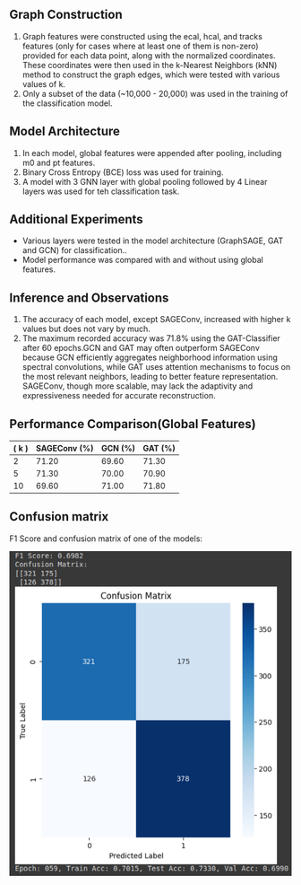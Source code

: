 ## Graph Construction

1. Graph features were constructed using the ecal, hcal, and tracks features (only for cases where at least one of them is non-zero) provided for each data point, along with the normalized coordinates. These coordinates were then used in the k-Nearest Neighbors (kNN) method to construct the graph edges, which were tested with various values of k.
2. Only a subset of the data (~10,000 - 20,000) was used in the training of the classification model.

## Model Architecture

1. In each model, global features were appended after pooling, including m0 and pt features.
2. Binary Cross Entropy (BCE) loss was used for training.
3. A model with 3 GNN layer with global pooling followed by 4 Linear layers was used for teh classification task. 

## Additional Experiments

- Various layers were tested in the model architecture (GraphSAGE, GAT and GCN) for classification..
- Model performance was compared with and without using global features.

## Inference and Observations

1. The accuracy of each model, except SAGEConv, increased with higher k values but does not vary by much.
2. The maximum recorded accuracy was 71.8% using the GAT-Classifier after 60 epochs.GCN and GAT may often outperform SAGEConv because GCN efficiently aggregates neighborhood information using spectral convolutions, while GAT uses attention mechanisms to focus on the most relevant neighbors, leading to better feature representation. SAGEConv, though more scalable, may lack the adaptivity and expressiveness needed for accurate reconstruction.

## Performance Comparison(Global Features)

| \( k \) | SAGEConv (%) | GCN (%) | GAT (%) |
|----------|--------------|----------|---------|
| 2        | 71.20        | 69.60    | 71.30   |
| 5        | 71.30        | 70.00    | 70.90   |
| 10       | 69.60        | 71.00    | 71.80   |

## Confusion matrix
F1 Score and confusion matrix of one of the models:

![Confusion matrix](./images/F1_score.png)
